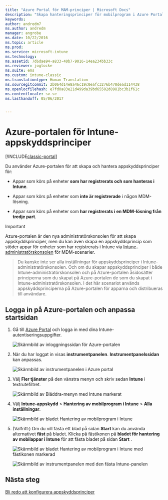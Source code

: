 ```yaml
---
title: "Azure Portal för MAM-principer | Microsoft Docs"
description: "Skapa hanteringsprinciper för mobilprogram i Azure Portal. De principer som du skapar här kan tillämpas på enheter som har, eller som inte har, registrerats i Intune."
keywords: 
author: andredm7
ms.author: andredm
manager: angrobe
ms.date: 10/22/2016
ms.topic: article
ms.prod: 
ms.service: microsoft-intune
ms.technology: 
ms.assetid: 7d6dae94-a833-40b7-9016-14ea234bb33c
ms.reviewer: joglocke
ms.suite: ems
ms.custom: intune-classic
ms.translationtype: Human Translation
ms.sourcegitcommit: 2b064d14e8a46c19c0eafc3276b470dead114438
ms.openlocfilehash: e7fd0a83e21d499da39bd65502d8981bc3b1f61c
ms.contentlocale: sv-se
ms.lasthandoff: 05/06/2017


---
```


# <a name="azure-portal-for-intune-app-protection-policies"></a>Azure-portalen för Intune-appskyddsprinciper

[!INCLUDE[classic-portal](../includes/classic-portal.md)]

Du använder Azure-portalen för att skapa och hantera appskyddsprinciper för:

- Appar som körs på enheter **som har registrerats och som hanteras i Intune**.

- Appar som körs på enheter som **inte är registrerade** i någon MDM-lösning.
- Appar som körs på enheter som **har registrerats i en MDM-lösning från tredje part**.

>[!IMPORTANT]
> Azure-portalen är den nya administratörskonsolen för att skapa appskyddsprinciper, men du kan även skapa en appskyddsprincip som stöder appar för enheter som har registrerats i Intune via [Intune-administratörskonsolen](configure-and-deploy-mobile-application-management-policies-in-the-microsoft-intune-console.md) för MDM-scenarier.

> Du kanske inte ser alla inställningar för appskyddsprinciper i Intune-administratörskonsolen. Och om du skapar appskyddsprinciper i både Intune-administratörskonsolen och på Azure-portalen åsidosätter principerna som du skapat på Azure-portalen de som du skapat i Intune-administratörskonsolen. I det här scenariot används appskyddsprinciperna på Azure-portalen för apparna och distribueras till användare.


## <a name="sign-in-to-the-azure-portal-and-customize-your-start-page"></a>Logga in på Azure-portalen och anpassa startsidan

1.  Gå till [Azure Portal](https://portal.azure.com) och logga in med dina Intune-autentiseringsuppgifter.

    ![Skärmbild av inloggningssidan för Azure-portalen](../media/AppManagement/AzurePortal_MAMSigninPage.png)

2.  När du har loggat in visas **instrumentpanelen**. **Instrumentpanelssidan** kan anpassas.

    ![Skärmbild av instrumentpanelen i Azure portal](../media/AppManagement/AzurePortal_MAMStartboard_NoMAM.png)

3.  Välj **Fler tjänster** på den vänstra menyn och skriv sedan **Intune** i textrutefiltret.

    ![Skärmbild av Bläddra-menyn med Intune markerat](../media/AppManagement/MAM-Azure-Portal-1.png)

4.  Välj **Intune-appskydd** > **Hantering av mobilprogram i Intune** > **Alla inställningar**.

    ![Skärmbild av bladet Hantering av mobilprogram i Intune](../media/AppManagement/MAM-Azure-Portal-2.png)

5. (Valfritt:) Om du vill fästa ett blad på sidan **Start** kan du använda alternativet **fäst** på bladet. Klicka på fästikonen på **bladet för hantering av mobilappar i Intune** för att fästa bladet på sidan **Start** .

    ![Skärmbild av bladet Hantering av mobilprogram i Intune med fästikonen markerad](../media/AppManagement/AzurePortal_MAM_PinBladeAction.png)

    ![Skärmbild av instrumentpanelen med den fästa Intune-panelen](../media/AppManagement/AzurePortal_MAM_Startboard_withMAM.png)

## <a name="next-steps"></a>Nästa steg
[Bli redo att konfigurera appskyddsprinciper](get-ready-to-configure-mobile-app-management-policies-with-microsoft-intune.md)


